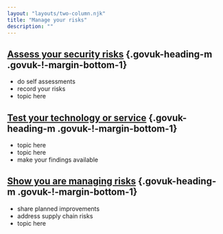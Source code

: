 ```yaml
---
layout: "layouts/two-column.njk"
title: "Manage your risks"
description: ""
---
```


## [Assess your security risks](/service-assessments/how-service-assessments-help-your-team) {.govuk-heading-m .govuk-!-margin-bottom-1}

- do self assessments 
- record your risks 
- topic here

## [Test your technology or service](/service-assessments/get-a-service-assessment) {.govuk-heading-m .govuk-!-margin-bottom-1}

- topic here
- topic here
- make your findings available


## [Show you are managing risks](/service-assessments/what-to-expect) {.govuk-heading-m .govuk-!-margin-bottom-1}

- share planned improvements
- address supply chain risks
- topic here

